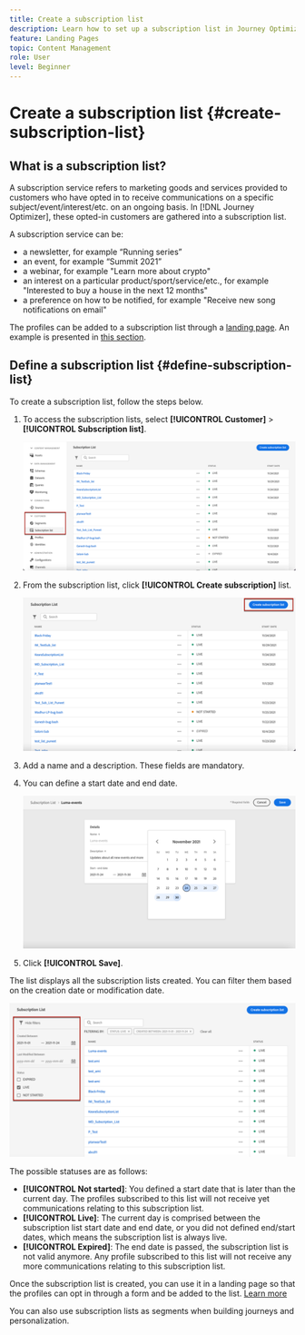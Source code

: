 ```yaml
---
title: Create a subscription list
description: Learn how to set up a subscription list in Journey Optimizer
feature: Landing Pages
topic: Content Management
role: User
level: Beginner
---
```

# Create a subscription list {#create-subscription-list}

## What is a subscription list?

A subscription service refers to marketing goods and services provided to customers who have opted in to receive communications on a specific subject/event/interest/etc. on an ongoing basis. In [!DNL Journey Optimizer], these opted-in customers are gathered into a subscription list.

A subscription service can be:

* a newsletter, for example “Running series”
* an event, for example “Summit 2021”
* a webinar, for example "Learn more about crypto"
* an interest on a particular product/sport/service/etc., for example "Interested to buy a house in the next 12 months"
* a preference on how to be notified, for example "Receive new song notifications on email"

The profiles can be added to a subscription list through a [landing page](create-lp.md). An example is presented in [this section](get-started-lp.md#subscription-to-a-service).

## Define a subscription list {#define-subscription-list}

To create a subscription list, follow the steps below.

1. To access the subscription lists, select **[!UICONTROL Customer]** > **[!UICONTROL Subscription list]**.

    ![](../assets/lp_subscription-lists.png)

1. From the subscription list, click **[!UICONTROL Create subscription]** list.

    ![](../assets/lp_create-subscription-list.png)

1. Add a name and a description. These fields are mandatory.

1. You can define a start date and end date.

    ![](../assets/lp_subscription-list-dates.png)

1. Click **[!UICONTROL Save]**.

The list displays all the subscription lists created. You can filter them based on the creation date or modification date.

![](../assets/lp_subscription-filters.png)

The possible statuses are as follows:

* **[!UICONTROL Not started]**: You defined a start date that is later than the current day. The profiles subscribed to this list will not receive yet communications relating to this subscription list.
* **[!UICONTROL Live]**: The current day is comprised between the subscription list start date and end date, or you did not defined end/start dates, which means the subscription list is always live.
* **[!UICONTROL Expired]**: The end date is passed, the subscription list is not valid anymore. Any profile subscribed to this list will not receive any more communications relating to this subscription list.

Once the subscription list is created, you can use it in a landing page so that the profiles can opt in through a form and be added to the list. [Learn more](design-lp.md)

You can also use subscription lists as segments when building journeys and personalization.

<!--

**Questions**

* Can't see the newly created subscription list in UI because their name included spacing > bug - to follow up (should be fixed for Dec. release)

* How do you handle the different statuses? Live, Not started, Expired? Is it only through start/end dates?

* What does it mean when a subscription list is expired or not started? You can't use it in a LP? And if a user is subscribed to this service, then he won't receive communications any more?

* What else can you currently do with subscription lists apart from attach them to a landing page?

* Can you update the subscription list in a way other than through a LP? Not in UI but with APIs > to follow up with Fred

-->
